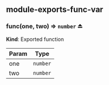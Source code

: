 <a name="module_module-exports-func-var"></a>

## module-exports-func-var
<a name="exp_module_module-exports-func-var--func"></a>

### func(one, two) ⇒ <code>number</code> ⏏
**Kind**: Exported function  

| Param | Type |
| --- | --- |
| one | <code>number</code> | 
| two | <code>number</code> | 

